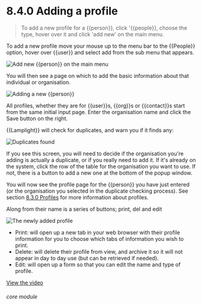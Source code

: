# 8.4.0    Adding a profile

> To add a new profile for a {{person}}, click '{{people}}, choose the type, hover over it and click 'add new' on the main menu. 

To add a new profile move your mouse up to the menu bar to the {{People}} option, hover over {{user}} and select add from the sub menu that appears.

![Add new {{person}} on the main menu]({{imgpath}}511a.png)

You will then see a page on which to add the basic information about that individual or organisation.

![Adding a new {{person}}]({{imgpath}}511b.png)

All profiles, whether they are for {{user}}s, {{org}}s or {{contact}}s start from the same initial input page. Enter the organisation name and click the Save button on the right.

{{Lamplight}} will check for duplicates, and warn you if it finds any:

![Duplicates found]({{imgpath}}511d.png)

If you see this screen, you will need to decide if the organisation you're adding is actually a duplicate, or if you really need to add it. If it's already on the system, click the row of the table for the organisation you want to use. If not, there is a button to add a new one at the bottom of the popup window.

You will now see the profile page for the {{person}} you have just entered (or the organisation you selected in the duplicate checking process). See section [8.3.0  Profiles](/help/index/v/{{version}}/p/8.3.0) for more information about profiles.

Along from their name is a series of buttons; print, del and edit

![The newly added profile]({{imgpath}}511c.png)

  * Print: will open up a new tab in your web browser with their profile information for you to choose which tabs of information you wish to print.
  * Delete: will delete their profile from view, and archive it so it will not appear in day to day use (but can be retrieved if needed).
  * Edit: will open up a form so that you can edit the name and type of profile. 

[View the video](/help/video/id/8)
###### core module

